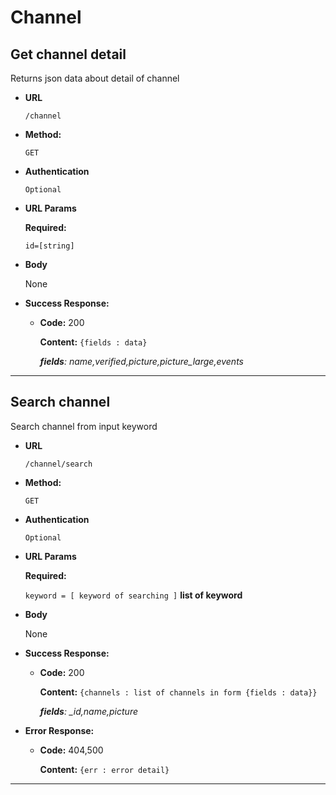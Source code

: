# **Channel**

## Get channel detail

Returns json data about detail of channel

* **URL**

  `/channel`

* **Method:**

  `GET`

* **Authentication**

    `Optional`

*  **URL Params**

    **Required:**

    `id=[string]`

* **Body**

  None

* **Success Response:**

  * **Code:** 200

    **Content:** `{fields : data}`

    *__fields__: name,verified,picture,picture_large,events*
---
## Search channel

 Search channel from input keyword

* **URL**

  `/channel/search  `

* **Method:**

  `GET`

* **Authentication**

    `Optional`

*  **URL Params**

   **Required:**

    `keyword = [ keyword of searching ]`  __list of keyword__

* **Body**

  None

* **Success Response:**

  * **Code:** 200

    **Content:** `{channels : list of channels in form {fields : data}}`

    *__fields__: _id,name,picture*

* **Error Response:**

  * **Code:** 404,500

    **Content:** `{err : error detail}`
---
